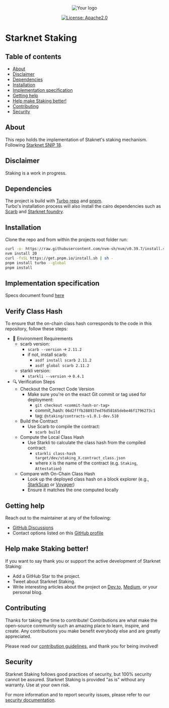 
<div align="center">

<picture>
  <source media="(prefers-color-scheme: dark)" srcset="assets/starknet-dark.png">
  <source media="(prefers-color-scheme: light)" srcset="assets/starknet-light.png">
  <img alt="Your logo" src="assets/starknet-light.png">
</picture>
</div>

<div align="center">

[![License: Apache2.0](https://img.shields.io/badge/License-Apache2.0-green.svg)](LICENSE)
</div>

# Starknet Staking <!-- omit from toc -->

## Table of contents <!-- omit from toc -->

 <!-- omit from toc -->
- [About](#about)
- [Disclaimer](#disclaimer)
- [Dependencies](#dependencies)
- [Installation](#installation)
- [Implementation specification](#implementation-specification)
- [Getting help](#getting-help)
- [Help make Staking better!](#help-make-staking-better)
- [Contributing](#contributing)
- [Security](#security)


## About
This repo holds the implementation of Staknet's staking mechanism.  
Following [Starknet SNIP 18](https://community.starknet.io/t/snip-18-staking-s-first-stage-on-starknet/114334).

## Disclaimer
Staking is a work in progress.

## Dependencies
The project is build with [Turbo repo](https://turbo.build/) and [pnpm](https://pnpm.io/).  
Turbo's installation process will also install the cairo dependencies such as [Scarb](https://docs.swmansion.com/scarb/) and [Starknet foundry](https://foundry-rs.github.io/starknet-foundry/index.html).

## Installation
Clone the repo and from within the projects root folder run:
```bash
curl -o- https://raw.githubusercontent.com/nvm-sh/nvm/v0.39.7/install.sh | bash
nvm install 20
curl -fsSL https://get.pnpm.io/install.sh | sh -
pnpm install turbo --global
pnpm install
```

## Implementation specification
Specs document found [here](docs/spec.md)

## Verify Class Hash
To ensure that the on-chain class hash corresponds to the code in this repository, follow these steps:
- :wrench: Environment Requirements
  - scarb version:
    - `scarb --version` -> `2.11.2`
    - if not, install scarb:
      - `asdf install scarb 2.11.2`
      - `asdf global scarb 2.11.2`
  - starkli version:
    - `starkli --version` -> `0.4.1`
- :mag: Verification Steps
  - Checkout the Correct Code Version
    - Make sure you're on the exact Git commit or tag used for deployment:
      - `git checkout <commit-hash-or-tag>`
      - commit_hash: `06d2fffb288937ed76d58165debe46f1796273c1`
      - tag: `@staking/contracts-v1.0.1-dev.510`
  - Build the Contract
    - Use Scarb to compile the contract:
      - `scarb build`
  - Compute the Local Class Hash
    - Use Starkli to calculate the class hash from the compiled contract:
      - `starkli class-hash target/dev/staking_X.contract_class.json`
      - where `X` is the name of the contract (e.g. `Staking`, `Attestation`)
  - Compare with On-Chain Class Hash
    - Look up the deployed class hash on a block explorer (e.g., [StarkScan](https://starkscan.io/) or [Voyager](https://voyager.online/))
    - Ensure it matches the one computed locally
  
## Getting help

Reach out to the maintainer at any of the following:
- [GitHub Discussions](https://github.com/starkware-libs/starknet-staking/discussions)
- Contact options listed on this [GitHub profile](https://github.com/starkware-libs)

## Help make Staking better!

If you want to say thank you or support the active development of Starknet Staking:
- Add a GitHub Star to the project.
- Tweet about Starknet Staking.
- Write interesting articles about the project on [Dev.to](https://dev.to/), [Medium](https://medium.com), or your personal blog.

## Contributing
Thanks for taking the time to contribute! Contributions are what make the open-source community such an amazing place to learn, inspire, and create. Any contributions you make benefit everybody else and are greatly appreciated.

Please read our [contribution guidelines](https://github.com/starkware-libs/starknet-staking/blob/main/docs/CONTRIBUTING.md), and thank you for being involved!

## Security
Starknet Staking follows good practices of security, but 100% security cannot be assured. Starknet Staking is provided "as is" without any warranty. Use at your own risk.

For more information and to report security issues, please refer to our [security documentation](https://github.com/starkware-libs/starknet-staking/blob/main/docs/SECURITY.md).

